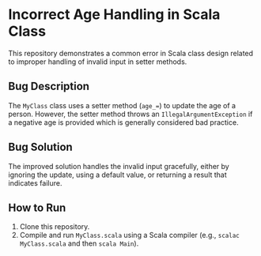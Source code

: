 # Incorrect Age Handling in Scala Class

This repository demonstrates a common error in Scala class design related to improper handling of invalid input in setter methods.

## Bug Description
The `MyClass` class uses a setter method (`age_=`) to update the age of a person. However, the setter method throws an `IllegalArgumentException` if a negative age is provided which is generally considered bad practice.

## Bug Solution
The improved solution handles the invalid input gracefully, either by ignoring the update, using a default value, or returning a result that indicates failure.

## How to Run
1.  Clone this repository.
2.  Compile and run `MyClass.scala` using a Scala compiler (e.g., `scalac MyClass.scala` and then `scala Main`).